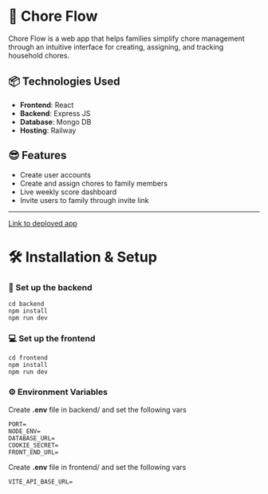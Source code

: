 # 🧹 Chore Flow

Chore Flow is a web app that helps families simplify chore management through an intuitive interface for creating, assigning, and tracking household chores.

## 📦 Technologies Used

-   **Frontend**: React
-   **Backend**: Express JS
-   **Database**: Mongo DB
-   **Hosting**: Railway

## 😎 Features

-   Create user accounts
-   Create and assign chores to family members
-   Live weekly score dashboard
-   Invite users to family through invite link

---

[Link to deployed app](https://choreflow-frontend-production.up.railway.app/)

# 🛠️ Installation & Setup

### 🔧 Set up the backend

```
cd backend
npm install
npm run dev
```

### 💻 Set up the frontend

```
cd frontend
npm install
npm run dev
```

### ⚙️ Environment Variables

Create **.env** file in backend/ and set the following vars

```
PORT=
NODE_ENV=
DATABASE_URL=
COOKIE_SECRET=
FRONT_END_URL=
```

Create **.env** file in frontend/ and set the following vars

```
VITE_API_BASE_URL=
```
